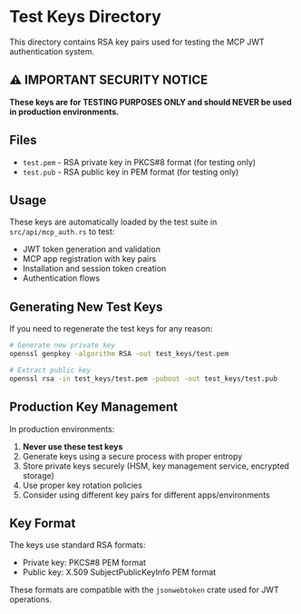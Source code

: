 # Test Keys Directory

This directory contains RSA key pairs used for testing the MCP JWT authentication system.

## ⚠️ IMPORTANT SECURITY NOTICE

**These keys are for TESTING PURPOSES ONLY and should NEVER be used in production environments.**

## Files

- `test.pem` - RSA private key in PKCS#8 format (for testing only)
- `test.pub` - RSA public key in PEM format (for testing only)

## Usage

These keys are automatically loaded by the test suite in `src/api/mcp_auth.rs` to test:

- JWT token generation and validation
- MCP app registration with key pairs
- Installation and session token creation
- Authentication flows

## Generating New Test Keys

If you need to regenerate the test keys for any reason:

```bash
# Generate new private key
openssl genpkey -algorithm RSA -out test_keys/test.pem

# Extract public key
openssl rsa -in test_keys/test.pem -pubout -out test_keys/test.pub
```

## Production Key Management

In production environments:

1. **Never use these test keys**
2. Generate keys using a secure process with proper entropy
3. Store private keys securely (HSM, key management service, encrypted storage)
4. Use proper key rotation policies
5. Consider using different key pairs for different apps/environments

## Key Format

The keys use standard RSA formats:
- Private key: PKCS#8 PEM format
- Public key: X.509 SubjectPublicKeyInfo PEM format

These formats are compatible with the `jsonwebtoken` crate used for JWT operations.